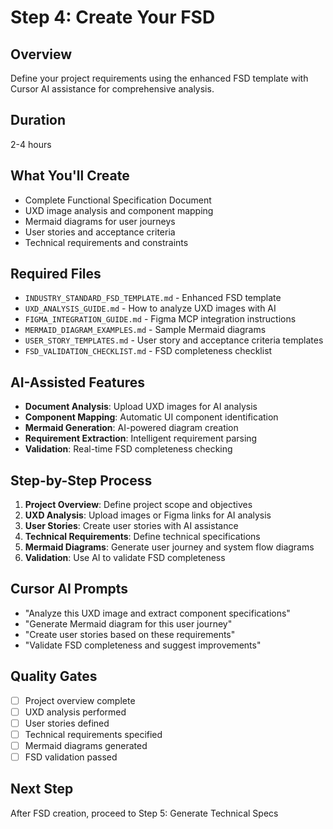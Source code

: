 # Step 4: Create Your FSD

## Overview
Define your project requirements using the enhanced FSD template with Cursor AI assistance for comprehensive analysis.

## Duration
2-4 hours

## What You'll Create
- Complete Functional Specification Document
- UXD image analysis and component mapping
- Mermaid diagrams for user journeys
- User stories and acceptance criteria
- Technical requirements and constraints

## Required Files
- `INDUSTRY_STANDARD_FSD_TEMPLATE.md` - Enhanced FSD template
- `UXD_ANALYSIS_GUIDE.md` - How to analyze UXD images with AI
- `FIGMA_INTEGRATION_GUIDE.md` - Figma MCP integration instructions
- `MERMAID_DIAGRAM_EXAMPLES.md` - Sample Mermaid diagrams
- `USER_STORY_TEMPLATES.md` - User story and acceptance criteria templates
- `FSD_VALIDATION_CHECKLIST.md` - FSD completeness checklist

## AI-Assisted Features
- **Document Analysis**: Upload UXD images for AI analysis
- **Component Mapping**: Automatic UI component identification
- **Mermaid Generation**: AI-powered diagram creation
- **Requirement Extraction**: Intelligent requirement parsing
- **Validation**: Real-time FSD completeness checking

## Step-by-Step Process
1. **Project Overview**: Define project scope and objectives
2. **UXD Analysis**: Upload images or Figma links for AI analysis
3. **User Stories**: Create user stories with AI assistance
4. **Technical Requirements**: Define technical specifications
5. **Mermaid Diagrams**: Generate user journey and system flow diagrams
6. **Validation**: Use AI to validate FSD completeness

## Cursor AI Prompts
- "Analyze this UXD image and extract component specifications"
- "Generate Mermaid diagram for this user journey"
- "Create user stories based on these requirements"
- "Validate FSD completeness and suggest improvements"

## Quality Gates
- [ ] Project overview complete
- [ ] UXD analysis performed
- [ ] User stories defined
- [ ] Technical requirements specified
- [ ] Mermaid diagrams generated
- [ ] FSD validation passed

## Next Step
After FSD creation, proceed to Step 5: Generate Technical Specs
